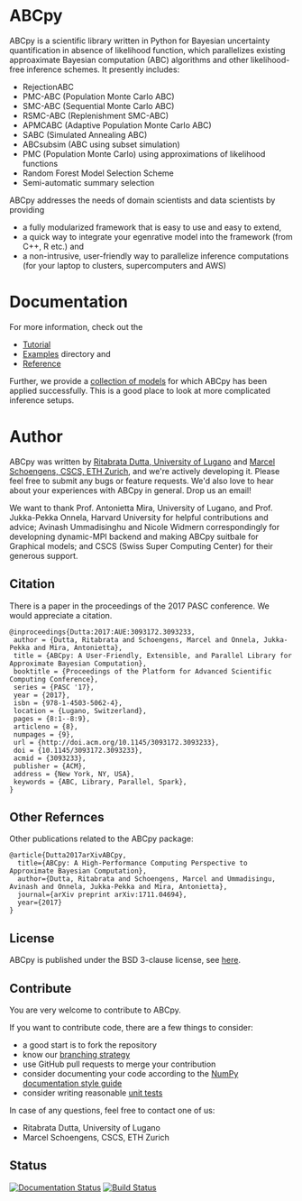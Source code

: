 # ABCpy 

ABCpy is a scientific library written in Python for Bayesian uncertainty quantification in
absence of likelihood function, which parallelizes existing approaximate Bayesian computation (ABC) 
algorithms and other likelihood-free inference schemes. It presently includes:

* RejectionABC
* PMC-ABC (Population Monte Carlo ABC)
* SMC-ABC (Sequential Monte Carlo ABC)
* RSMC-ABC (Replenishment SMC-ABC)
* APMCABC (Adaptive Population Monte Carlo ABC)
* SABC (Simulated Annealing ABC)
* ABCsubsim (ABC using subset simulation)
* PMC (Population Monte Carlo) using approximations of likelihood functions
* Random Forest Model Selection Scheme
* Semi-automatic summary selection

ABCpy addresses the needs of domain scientists and data
scientists by providing

* a fully modularized framework that is easy to use and easy to extend, 
* a quick way to integrate your egenrative model into the framework (from C++, R etc.) and
* a non-intrusive, user-friendly way to parallelize inference computations (for your laptop to clusters, supercomputers and AWS)

# Documentation
For more information, check out the

* [Tutorial](http://abcpy.readthedocs.io/en/latest/README.html) 
* [Examples](https://github.com/eth-cscs/abcpy/tree/master/examples) directory and
* [Reference](http://abcpy.readthedocs.io/en/latest/abcpy.html)

Further, we provide a
[collection of models](https://github.com/eth-cscs/abcpy-models) for which ABCpy
has been applied successfully. This is a good place to look at more complicated inference setups.

# Author 
ABCpy was written by [Ritabrata Dutta, University of Lugano](https://search.usi.ch/en/people/c4342228614d041dca7e2f67cbb996c9/dutta-ritabrata) 
and [Marcel Schoengens, CSCS, ETH Zurich](schoengens@cscs.ch), and we're actively developing it. Please feel free 
to submit any bugs or feature requests. We'd also love to hear about your experiences with ABCpy in general. Drop us an email!

We want to thank Prof. Antonietta Mira, University of Lugano, and Prof. Jukka-Pekka Onnela, Harvard University for helpful 
contributions and advice; Avinash Ummadisinghu and Nicole Widmern correspondingly for developning dynamic-MPI backend and 
making ABCpy suitbale for Graphical models; and CSCS (Swiss Super Computing Center) for their generous support.

## Citation

There is a paper in the proceedings of the 2017 PASC conference. We would appreciate a citation. 

```
@inproceedings{Dutta:2017:AUE:3093172.3093233,
 author = {Dutta, Ritabrata and Schoengens, Marcel and Onnela, Jukka-Pekka and Mira, Antonietta},
 title = {ABCpy: A User-Friendly, Extensible, and Parallel Library for Approximate Bayesian Computation},
 booktitle = {Proceedings of the Platform for Advanced Scientific Computing Conference},
 series = {PASC '17},
 year = {2017},
 isbn = {978-1-4503-5062-4},
 location = {Lugano, Switzerland},
 pages = {8:1--8:9},
 articleno = {8},
 numpages = {9},
 url = {http://doi.acm.org/10.1145/3093172.3093233},
 doi = {10.1145/3093172.3093233},
 acmid = {3093233},
 publisher = {ACM},
 address = {New York, NY, USA},
 keywords = {ABC, Library, Parallel, Spark},
} 
```

## Other Refernces

Other publications related to the ABCpy package:

```
@article{Dutta2017arXivABCpy,
  title={ABCpy: A High-Performance Computing Perspective to Approximate Bayesian Computation},
  author={Dutta, Ritabrata and Schoengens, Marcel and Ummadisingu, Avinash and Onnela, Jukka-Pekka and Mira, Antonietta},
  journal={arXiv preprint arXiv:1711.04694},
  year={2017}
}
```

## License
ABCpy is published under the BSD 3-clause license, see [here](LICENSE).

## Contribute
You are very welcome to contribute to ABCpy. 

If you want to contribute code, there are a few things to consider:
* a good start is to fork the repository
* know our [branching strategy](http://nvie.com/posts/a-successful-git-branching-model/)
* use GitHub pull requests to merge your contribution
* consider documenting your code according to the [NumPy documentation style guide](https://github.com/numpy/numpy/blob/master/doc/HOWTO_DOCUMENT.rst.txt)
* consider writing reasonable [unit tests](https://docs.python.org/3.5/library/unittest.html)


In case of any questions, feel free to contact one of us:
* Ritabrata Dutta, University of Lugano
* Marcel Schoengens, CSCS, ETH Zurich


## Status
[![Documentation Status](https://readthedocs.org/projects/abcpy/badge/?version=latest)](http://abcpy.readthedocs.io/en/latest/?badge=latest)
[![Build Status](https://travis-ci.org/eth-cscs/abcpy.svg?branch=master)](https://travis-ci.org/eth-cscs/abcpy)
